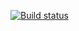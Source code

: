 [![Build status](https://ci.appveyor.com/api/projects/status/lxfulnyfeoqknxyr?svg=true)](https://ci.appveyor.com/project/ZenkiOo/ajs-matchers)
